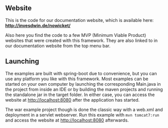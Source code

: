 ## Website

This is the code for our documentation website, which is available here: **http://invesdwin.de/nowicket/**

Also here you find the code to a few MVP (Minimum Viable Product) websites that were created with this framework. They are also linked to in our documentation website from the top menu bar.

## Launching

The examples are built with spring-boot due to convenience, but you can use any platform you like with this framework. Most examples can be started on your own computer by launching the corresponding Main.java in the project from inside an IDE or by building the maven projects and running the standalone jar in the target folder. In either case, you can access the website at [http://localhost:8080](http://localhost:8080) after the application has started.

The war example project though is done the classic way with a web.xml and deployment in a servlet webserver. Run this example with `mvn tomcat7:run` and access the website at [http://localhost:8080](http://localhost:8080) afterwards.
